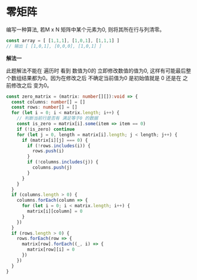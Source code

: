 # 零矩阵

  编写一种算法, 若M x N 矩阵中某个元素为0, 则将其所在行与列清零。

```ts
const array = [ [1,1,1], [1,0,1], [1,1,1] ]
// 输出 [ [1,0,1], [0,0,0], [1,0,1] ]
```

**解法一**

  此题解法不能在 遍历时 看到 数值为0的 立即修改数值的值为0, 这样有可能最后整个数组结果都为0。因为在修改之后 不确定当前值为0 是初始值就是 0 还是在
  之前修改之后 变为0。
```ts
const zero_matrix = (matrix: number[][]):void => {
  const columns: number[] = []
  const rows: number[] = []
  for (let i = 0; i < matrix.length; i++) {
    // 判断当前行是否有 满足等于0 的数据
    const is_zero = matrix[i].some(item => item == 0)
    if (!is_zero) continue
    for (let j = 0, length = matrix[i].length; j < length; j++) {
      if (matrix[i][j] === 0) {
        if (!rows.includes(i)) {
          rows.push(i)
        }
        if (!columns.includes(j)) {
          columns.push(j)
        }
      }
    }
  }
  if (columns.length > 0) {
    columns.forEach(column => {
      for (let i = 0; i < matrix.length; i++) {
        matrix[i][column] = 0
      }
    })
  }
  if (rows.length > 0) {
    rows.forEach(row => {
      matrix[row].forEach((_, i) => {
        matrix[row][i] = 0
      })
    })
  }
}
```